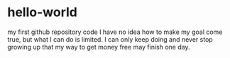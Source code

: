 # hello-world
my first github repository code
I have no idea how to make my goal come true, but what I can do is limited.
I can only keep doing and never stop growing up that my way to get money free may finish one day.
